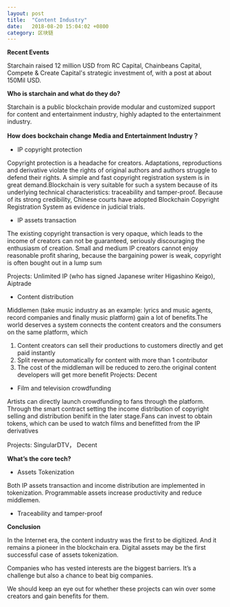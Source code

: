 ```yaml
---
layout: post
title:  "Content Industry"
date:   2018-08-20 15:04:02 +0800
category: 区块链
---
```


**Recent Events** 

Starchain raised 12 million USD from RC Capital, Chainbeans Capital, Compete & Create Capital's strategic investment of, with a post at about 150Mil USD. 


**Who is starchain and what do they do?** 

Starchain is a public blockchain provide modular and customized support for content and entertainment industry, highly adapted to the entertainment industry.


**How does bockchain change Media and Entertainment Industry？** 

- IP copyright protection

Copyright protection is a headache for creators. Adaptations, reproductions and derivative  violate the rights of original authors and authors struggle to defend their rights. A simple and fast copyright registration system is in great demand.Blockchain is very suitable for such a system because of its underlying technical characteristics: traceability and tamper-proof. Because of its strong credibility, Chinese courts have adopted Blockchain Copyright Registration System as evidence in judicial trials.



 - IP assets transaction

The existing copyright transaction is very opaque, which leads to the income of creators can not be guaranteed, seriously discouraging the enthusiasm of creation.
Small and medium IP creators cannot enjoy reasonable profit sharing, because the bargaining power is weak, copyright is often bought out in a lump sum

Projects:  Unlimited IP (who has signed Japanese writer Higashino Keigo), Aiptrade

- Content distribution

Middlemen (take music industry as an example: lyrics and music agents, record companies and finally music platform) gain a lot of benefits.The world deserves a system connects the content creators and the consumers on the same platform, which

1. Content creators can sell their productions to customers directly  and get paid instantly
2. Split revenue automatically for content with more than 1 contributor
3. The cost of the middleman will be reduced to zero.the original content developers will get more benefit
Projects: Decent

- Film and television crowdfunding

Artists can directly launch crowdfunding to fans through the platform. Through the smart contract setting the income distribution of  copyright selling and distribution benifit in the later stage.Fans can invest to obtain tokens, which can be used to watch films and benefitted from the IP derivatives

Projects: SingularDTV， Decent


**What’s the core tech?**

- Assets Tokenization

Both IP assets transaction and income distribution are implemented in tokenization. Programmable assets increase productivity and reduce middlemen.

- Traceability and tamper-proof


**Conclusion**


In the Internet era, the content industry was the first to be digitized. And it remains a pioneer in the blockchain era. Digital assets may be the first successful case of assets tokenization.

Companies who has vested interests are the biggest barriers. It’s a challenge but also a chance to beat big companies.

We should keep an eye out for whether these projects can win over some creators and gain benefits for them.


